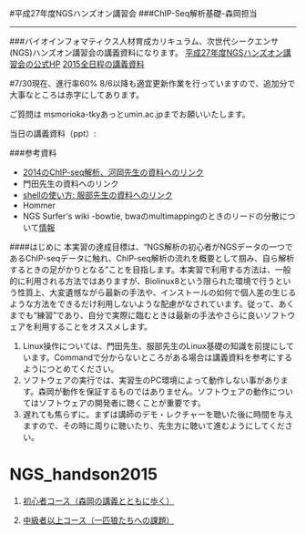 #平成27年度NGSハンズオン講習会
###ChIP-Seq解析基礎-森岡担当
***
###バイオインフォマティクス人材育成カリキュラム、次世代シークエンサ(NGS)ハンズオン講習会の講義資料になります。
[平成27年度NGSハンズオン講習会の公式HP](http://biosciencedbc.jp/human/human-resources/workshop/h27)
[2015全日程の講義資料](http://www.iu.a.u-tokyo.ac.jp/~kadota/r_seq.html#bioinfo_ngs_sokushu_2015)

#7/30現在、進行率60%
8/6以降も適宜更新作業を行っていますので、追加分で大事なところは赤字にしてあります。

ご質問は msmorioka-tkyあっとumin.ac.jpまでお願いいたします。

当日の講義資料（ppt）: 

###参考資料
- [2014のChIP-seq解析、河岡先生の資料へのリンク]()
- 門田先生の資料へのリンク
- [shellの使い方: 服部先生の資料へのリンク](http://www.iu.a.u-tokyo.ac.jp/~kadota/bioinfo_ngs_sokushu_2015/20150724_amelieff.pdf)
- Hommer
- NGS Surfer's wiki 
  -bowtie, bwaのmultimappingのときのリードの分散について[情報](http://tinyurl.com/ooeactg) 


####はじめに
本実習の達成目標は、“NGS解析の初心者がNGSデータの一つであるChIP-seqデータに触れ、ChIP-seq解析の流れを概要として掴み、自ら解析するときの足がかりとなる”ことを目指します。本実習で利用する方法は、一般的に利用される方法ではありますが、Biolinux8という限られた環境で行うという性質上、大変遺憾ながら最新の手法や、インストールの如何で個人差の生じるような方法をできるだけ利用しないような配慮がなされています。従って、あくまでも“練習”であり、自分で実際に臨むときは最新の手法やさらに良いソフトウェアを利用することをオススメします。

1. Linux操作については、門田先生、服部先生のLinux基礎の知識を前提にしています。Commandで分からないところがある場合は講義資料を参考にするようにつとめてください。
2. ソフトウェアの実行では、実習生のPC環境によって動作しない事があります。森岡が動作を保証するものではありません。ソフトウェアの動作についてはソフトウェアの開発者に聴くことが重要です。
3. 遅れても焦らずに。まずは講師のデモ・レクチャーを聴いた後に時間を与えますので、その時に周りに聴いたり、先生方に聴いて進むようにしてください。


# NGS_handson2015
1. [初心者コース（森岡の講義とともに歩く）](https://github.com/suimye/NGS_handson2015/wiki/NGS_beginner)


2. [中級者以上コース（一匹狼たちへの課題）](https://github.com/suimye/NGS_handson2015/wiki/NGS_senior)



 




